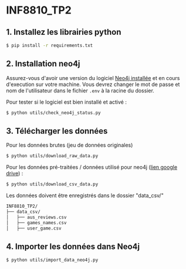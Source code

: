 # INF8810_TP2

## 1. Installez les librairies python
```bash
$ pip install -r requirements.txt
```

## 2. Installation neo4j

Assurez-vous d'avoir une version du logiciel [Neo4j installée](https://neo4j.com/download/) et en cours d'execution sur votre machine. Vous devrez changer le mot de passe et nom de l'utilisateur dans le fichier ```.env``` à la racine du dossier. 

Pour tester si le logiciel est bien installé et activé :

```bash
$ python utils/check_neo4j_status.py 
```

## 3. Télécharger les données

Pour les données brutes (jeu de données originales)
```bash
$ python utils/download_raw_data.py
```

Pour les données pré-traitées / données utilisé pour neo4j ([lien google drive](https://drive.google.com/drive/folders/11onNyuwrslBDdj1rIh6C6hPV_UAbWvye?usp=sharing)) : 
```bash
$ python utils/download_csv_data.py
```

Les données doivent être enregistrés dans le dossier "data_csv/"  
```md
INF8810_TP2/
├── data_csv/
│   ├── aus_reviews.csv
│   ├── games_names.csv
│   ├── user_game.csv
```

## 4. Importer les données dans Neo4j
```bash
$ python utils/import_data_neo4j.py
```


